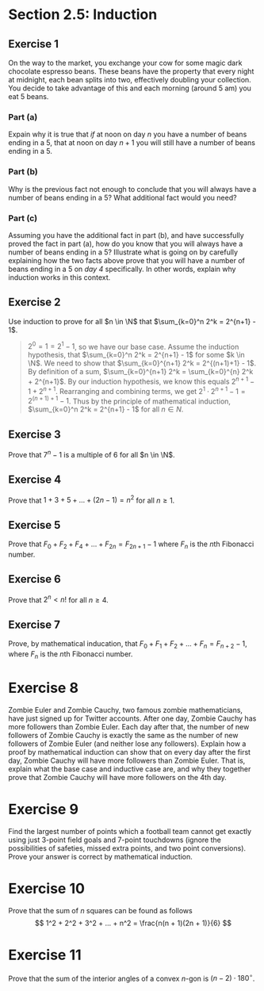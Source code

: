 # Section 2.5: Induction


## Exercise 1

On the way to the market, you exchange your cow for some magic dark
chocolate espresso beans. These beans have the property that every night at
midnight, each bean splits into two, effectively doubling your collection.
You decide to take advantage of this and each morning (around 5 am) you eat
5 beans.

### Part (a)

Expain why it is true that *if* at noon on day $n$ you have a number of beans
ending in a 5, that at noon on day $n + 1$ you will still have a number of
beans ending in a 5.

>

### Part (b)

Why is the previous fact not enough to conclude that you will always have a
number of beans ending in a 5? What additional fact would you need?

>

### Part (c)

Assuming you have the additional fact in part (b), and have successfully proved
the fact in part (a), how do you know that you will always have a number of
beans ending in a 5? Illustrate what is going on by carefully explaining how
the two facts above prove that you will have a number of beans ending in a 5
on *day 4* specifically. In other words, explain why induction works in this
context.


## Exercise 2

Use induction to prove for all $n \in \N$ that
$\sum_{k=0}^n 2^k = 2^{n+1} - 1$. 

> $2^0 = 1 = 2^1 - 1$, so we have our base case.  Assume the induction
> hypothesis, that $\sum_{k=0}^n 2^k = 2^{n+1} - 1$ for some $k \in \N$. We
> need to show that $\sum_{k=0}^{n+1} 2^k = 2^{(n+1)+1} - 1$. By definition
> of a sum, $\sum_{k=0}^{n+1} 2^k = \sum_{k=0}^{n} 2^k + 2^{n+1}$. By our
> induction hypothesis, we know this equals $2^{n+1} - 1 + 2^{n+1}$.
> Rearranging and combining terms, we get
> $2^1 \cdot 2^{n+1} - 1 = 2^{(n + 1) + 1} - 1$.  Thus by the principle of
> mathematical induction, $\sum_{k=0}^n 2^k = 2^{n+1} - 1$ for all $n \in N$. 


## Exercise 3

Prove that $7^n - 1$ is a multiple of $6$ for all $n \in \N$.

>


## Exercise 4

Prove that $1 + 3 + 5 + ... + (2n - 1) = n^2$ for all $n \ge 1$.

>


## Exercise 5

Prove that $F_0 + F_2 + F_4 + ... + F_{2n} = F_{2n+1} - 1$ where $F_n$ is the
$n\text{th}$ Fibonacci number.

>


## Exercise 6

Prove that $2^n < n!$ for all $n \ge 4$.

>


## Exercise 7

Prove, by mathematical inducation, that
$F_0 + F_1 + F_2 + ... + F_n = F_{n+2} - 1$, where $F_n$ is the $n\text{th}$
Fibonacci number.

>


# Exercise 8

Zombie Euler and Zombie Cauchy, two famous zombie mathematicians, have just
signed up for Twitter accounts. After one day, Zombie Cauchy has more followers
than Zombie Euler. Each day after that, the number of new followers of Zombie
Cauchy is exactly the same as the number of new followers of Zombie Euler (and
neither lose any followers). Explain how a proof by mathematical induction can
show that on every day after the first day, Zombie Cauchy will have more
followers than Zombie Euler. That is, explain what the base case and inductive
case are, and why they together prove that Zombie Cauchy will have more
followers on the 4th day.

>


# Exercise 9

Find the largest number of points which a football team cannot get exactly
using just 3-point field goals and 7-point touchdowns (ignore the possibilities
of safeties, missed extra points, and two point conversions). Prove your answer
is correct by mathematical induction.

>


# Exercise 10

Prove that the sum of $n$ squares can be found as follows
$$
1^2 + 2^2 + 3^2 + ... + n^2 = \frac{n(n + 1)(2n + 1)}{6}
$$

>


# Exercise 11

Prove that the sum of the interior angles of a convex $n\text{-gon}$ is
$(n - 2) \cdot 180^{\circ}$.
